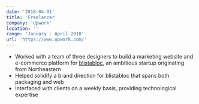 ```yaml
---
date: '2018-04-01'
title: 'Freelancer'
company: 'Upwork'
location: ''
range: 'January - April 2018'
url: 'https://www.upwork.com/'
---
```


- Worked with a team of three designers to build a marketing website and e-commerce platform for [blistabloc](https://blistabloc.com), an ambitious startup originating from Northeastern
- Helped solidify a brand direction for blistabloc that spans both packaging and web
- Interfaced with clients on a weekly basis, providing technological expertise
